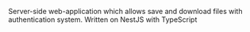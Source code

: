 Server-side web-application which allows save and download files with authentication system. Written on NestJS with TypeScript
